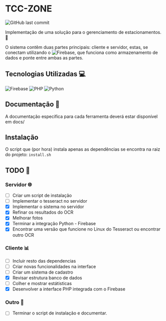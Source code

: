 # TCC-ZONE
![GitHub last commit](https://img.shields.io/github/last-commit/DoutorJP/TCC-ZONE)

Implementação de uma solução para o gerenciamento de estacionamentos. 🚗

O sistema contêm duas partes principais: cliente e servidor, estas, se conectam utilizando o ![Firebase](https://firebase.google.com/?hl=pt-br), que funciona como armazenamento de dados e ponte entre ambas as partes.

## Tecnologias Utilizadas 💻
![Firebase](https://img.shields.io/badge/firebase-a08021?style=for-the-badge&logo=firebase&logoColor=ffcd34)
![PHP](https://img.shields.io/badge/php-%23777BB4.svg?style=for-the-badge&logo=php&logoColor=white)
![Python](https://img.shields.io/badge/python-3670A0?style=for-the-badge&logo=python&logoColor=ffdd54)

## Documentação 📘
A documentação especifica para cada ferramenta deverá estar disponível em docs/

## Instalação
O script que (por hora) instala apenas as dependências se encontra na raiz do projeto: ```install.sh```

## TODO 📝
### Servidor 🌐
 - [ ] Criar um script de instalação
 - [ ] Implementar o tesseract no servidor 
 - [x] Implementar o sistema no servidor
 - [x] Refinar os resultados do OCR
 - [x] Melhorar fotos
 - [x] Terminar a integração Python - Firebase
 - [x] Encontrar uma versão que funcione no Linux do Tesseract ou encontrar outro OCR

### Cliente 📊
 - [ ] Incluir resto das dependencias
 - [ ] Criar novas funcionalidades na interface
 - [ ] Criar um sistema de cadastro
 - [x] Revisar estrutura banco de dados
 - [ ] Colher e mostrar estátisticas
 - [x] Desenvolver a interface PHP integrada com o Firebase

### Outro 📡
 - [ ] Terminar o script de instalação e documentar.
